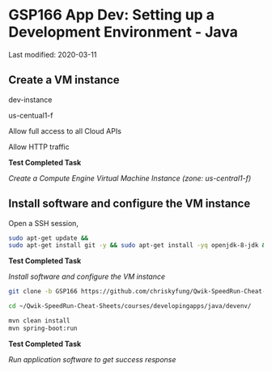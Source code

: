 # **GSP166** App Dev: Setting up a Development Environment - Java

Last modified: 2020-03-11

## Create a VM instance

dev-instance

us-centual1-f

Allow full access to all Cloud APIs

Allow HTTP traffic

**Test Completed Task**

*Create a Compute Engine Virtual Machine Instance (zone: us-central1-f)*

## Install software and configure the VM instance

Open a SSH session,

```bash
sudo apt-get update &&
sudo apt-get install git -y && sudo apt-get install -yq openjdk-8-jdk && sudo update-alternatives --set java /usr/lib/jvm/java-8-openjdk-amd64/jre/bin/java && sudo apt-get install -yq maven && sudo iptables -t nat -A PREROUTING -p tcp --dport 80 -j REDIRECT --to-port 8080 && export GCLOUD_PROJECT="$(curl -H Metadata-Flavor:Google http://metadata/computeMetadata/v1/project/project-id)" && java -version
```

**Test Completed Task**

*Install software and configure the VM instance*

```bash
git clone -b GSP166 https://github.com/chriskyfung/Qwik-SpeedRun-Cheat-Sheets

cd ~/Qwik-SpeedRun-Cheat-Sheets/courses/developingapps/java/devenv/

mvn clean install
mvn spring-boot:run
```

**Test Completed Task**

*Run application software to get success response*